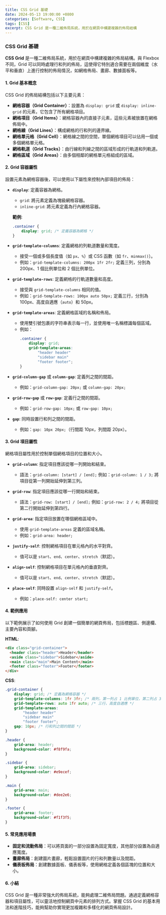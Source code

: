 ```yaml
---
title: CSS Grid 基礎
date: 2024-05-13 19:00:00 +0800
categories: [Software, CSS]
tags: [CSS] 
excerpt: CSS Grid 是一種二維佈局系統，用於在網頁中構建複雜的佈局結構
---
```


### CSS Grid 基礎

**CSS Grid** 是一種二維佈局系統，用於在網頁中構建複雜的佈局結構。與 Flexbox 不同，Grid 可以同時處理行和列的佈局，這使得它特別適合需要在兩個維度（水平和垂直）上進行控制的佈局情況，如網格佈局、畫廊、數據面板等。

#### 1. Grid 基本概念

CSS Grid 的佈局結構包括以下主要元素：

- **網格容器（Grid Container）**：設置為 `display: grid` 或 `display: inline-grid` 的元素，它包含了所有網格項目。
- **網格項目（Grid Items）**：網格容器內的直接子元素，這些元素被放置在網格佈局中。
- **網格線（Grid Lines）**：構成網格的行和列的邊界線。
- **網格單元格（Grid Cell）**：網格線之間的空間，單個網格項目可以佔用一個或多個網格單元格。
- **網格軌道（Grid Tracks）**：由行線和列線之間的區域形成的行軌道和列軌道。
- **網格區域（Grid Areas）**：由多個相鄰的網格單元格組成的區域。

#### 2. Grid 容器屬性

設置元素為網格容器後，可以使用以下屬性來控制內部項目的佈局：

- **`display`**: 定義容器為網格。
  - `grid`: 將元素定義為塊級網格容器。
  - `inline-grid`: 將元素定義為行內網格容器。

  **範例**:
  ```css
  .container {
      display: grid; /* 定義容器為網格 */
  }
  ```

- **`grid-template-columns`**: 定義網格的列軌道數量和寬度。
  - 接受一個或多個長度值（如 `px`、`%`）或 CSS 函數（如 `fr`、`minmax()`）。
  - 例如：`grid-template-columns: 200px 1fr 2fr;` 定義三列，分別為 200px、1 個比例單位和 2 個比例單位。

- **`grid-template-rows`**: 定義網格的行軌道數量和高度。
  - 接受與 `grid-template-columns` 相同的值。
  - 例如：`grid-template-rows: 100px auto 50px;` 定義三行，分別為 100px、高度自適應（`auto`）和 50px。

- **`grid-template-areas`**: 定義網格區域的名稱和佈局。
  - 使用雙引號包裹的字符串表示每一行，並使用唯一名稱標識每個區域。
  - 例如：
    ```css
    .container {
        display: grid;
        grid-template-areas:
            "header header"
            "sidebar main"
            "footer footer";
    }
    ```

- **`grid-column-gap`** 或 **`column-gap`**: 定義列之間的間距。
  - 例如：`grid-column-gap: 20px;` 或 `column-gap: 20px;`

- **`grid-row-gap`** 或 **`row-gap`**: 定義行之間的間距。
  - 例如：`grid-row-gap: 10px;` 或 `row-gap: 10px;`

- **`gap`**: 同時設置行和列之間的間距。
  - 例如：`gap: 10px 20px;`（行間距 10px，列間距 20px）。

#### 3. Grid 項目屬性

網格項目屬性用於控制單個網格項目的位置和大小。

- **`grid-column`**: 指定項目應該從哪一列開始和結束。
  - 語法：`grid-column: [start] / [end];` 例如：`grid-column: 1 / 3;` 將項目從第一列開始延伸到第三列。

- **`grid-row`**: 指定項目應該從哪一行開始和結束。
  - 語法：`grid-row: [start] / [end];` 例如：`grid-row: 2 / 4;` 將項目從第二行開始延伸到第四行。

- **`grid-area`**: 指定項目放置在哪個網格區域中。
  - 使用 `grid-template-areas` 定義的區域名稱。
  - 例如：`grid-area: header;`

- **`justify-self`**: 控制網格項目在單元格內的水平對齊。
  - 值可以是 `start`、`end`、`center`、`stretch`（默認）。

- **`align-self`**: 控制網格項目在單元格內的垂直對齊。
  - 值可以是 `start`、`end`、`center`、`stretch`（默認）。

- **`place-self`**: 同時設置 `align-self` 和 `justify-self`。
  - 例如：`place-self: center start;`

#### 4. 範例應用

以下範例展示了如何使用 Grid 創建一個簡單的網頁佈局，包括標題區、側邊欄、主要內容和頁腳。

**HTML**:
```html
<div class="grid-container">
  <header class="header">Header</header>
  <aside class="sidebar">Sidebar</aside>
  <main class="main">Main Content</main>
  <footer class="footer">Footer</footer>
</div>
```

**CSS**:
```css
.grid-container {
    display: grid; /* 定義為網格容器 */
    grid-template-columns: 1fr 3fr; /* 兩列，第一列占 1 比例單位，第二列占 3 比例單位 */
    grid-template-rows: auto 1fr auto; /* 三行，高度自適應 */
    grid-template-areas:
        "header header"
        "sidebar main"
        "footer footer";
    gap: 10px; /* 行和列之間的間距 */
}

.header {
    grid-area: header;
    background-color: #f8f9fa;
}

.sidebar {
    grid-area: sidebar;
    background-color: #e9ecef;
}

.main {
    grid-area: main;
    background-color: #dee2e6;
}

.footer {
    grid-area: footer;
    background-color: #f1f3f5;
}
```

#### 5. 常見應用場景

- **固定和流動佈局**：可以將頁面的一部分設置為固定寬度，其他部分設置為自適應寬度。
- **畫廊佈局**：創建圖片畫廊，輕鬆設置圖片的行和列數量以及間距。
- **儀表板佈局**：創建數據面板、儀表板等，使用網格定義各個區塊的位置和大小。

#### 6. 小結

CSS Grid 是一種非常強大的佈局系統，能夠處理二維佈局問題。通過定義網格容器和項目屬性，可以靈活地控制網頁中元素的排列方式。掌握 CSS Grid 的基本用法和進階技巧，能夠幫助你實現更加複雜和多樣化的網頁佈局設計。
